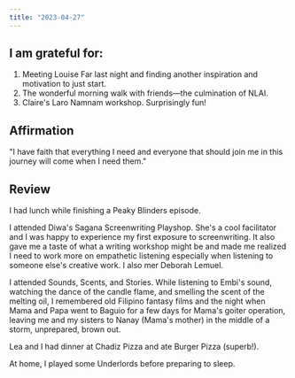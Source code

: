```yaml
---
title: "2023-04-27"
---
```

## I am grateful for:
1. Meeting Louise Far last night and finding another inspiration and motivation to just start.
2. The wonderful morning walk with friends—the culmination of NLAI.
3. Claire's Laro Namnam workshop. Surprisingly fun!

## Affirmation

"I have faith that everything I need and everyone that should join me in this journey will come when I need them."

## Review

I had lunch while finishing a Peaky Blinders episode.

I attended Diwa's Sagana Screenwriting Playshop. She's a cool facilitator and I was happy to experience my first exposure to screenwriting. It also gave me a taste of what a writing workshop might be and made me realized I need to work more on empathetic listening especially when listening to someone else's creative work. I also mer Deborah Lemuel.

I attended Sounds, Scents, and Stories. While listening to Embi's sound, watching the dance of the candle flame, and smelling the scent of the melting oil, I remembered old Filipino fantasy films and the night when Mama and Papa went to Baguio for a few days for Mama's goiter operation, leaving me and my sisters to Nanay (Mama's mother) in the middle of a storm, unprepared, brown out.

Lea and I had dinner at Chadiz Pizza and ate Burger Pizza (superb!).

At home, I played some Underlords before preparing to sleep.